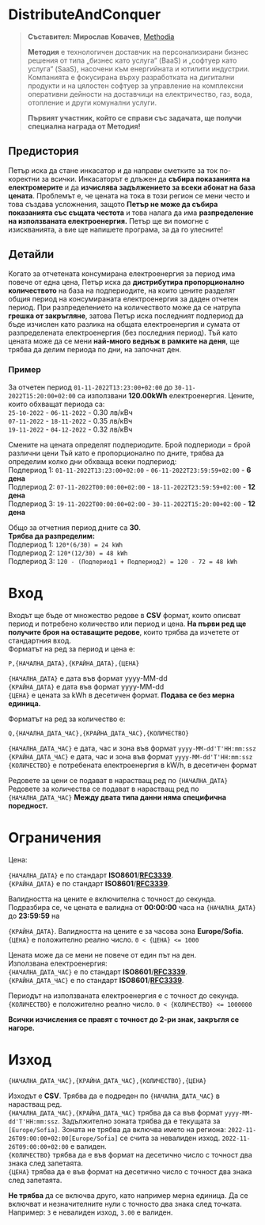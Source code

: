 # DistributeAndConquer

> **Съставител: Мирослав Ковачев**, [Methodia](https://methodia.com)
>
>**Методия** е технологичен доставчик на персонализирани бизнес решения от типа „бизнес като услуга“ (BaaS) и „софтуер като услуга“ (SaaS), насочени към енергийната и ютилити индустрии. Компанията е фокусирана върху разработката на дигитални продукти и на цялостен софтуер за управление на комплексни оперативни дейности на доставчици на електричество, газ, вода, отопление и други комунални услуги.
>
>**Първият участник, който се справи със задачата, ще получи специална награда от Методия!**

## Предистория
Петър иска да стане инкасатор и да направи сметките за ток по-коректни за всички.
Инкасаторът е длъжен да **събира показанията на електромерите** и да **изчислява задължението за всеки абонат на база цената**. Проблемът е, че цената на тока в този регион се мени често и това създава усложнения, защото **Петър не може да събира показанията със същата честота** и това налага да има **разпределение на използваната електроенергия.** Петър ще ви помогне с изискванията, а вие ще напишете програма, за да го улесните!

## Детайли
Когато за отчетената консумирана електроенергия за период има повече от една цена, Петър иска да **дистрибутира пропорционално количеството** на база на подпериодите, на които цените разделят общия период на консумираната електроенергия за даден отчетен период.
При разпределението на количеството може да се натрупа **грешка от закръгляне**, затова Петър иска последният подпериод да бъде изчислен като разлика на общата електроенергия и сумата от разпределената електроенергия (без последния период).
Тъй като цената може да се мени **най-много веднъж в рамките на деня**, ще трябва да делим периода по дни, на започнат ден.

### Пример
За отчетен период `01-11-2022Т13:23:00+02:00` до `30-11-2022T15:20:00+02:00` са използвани **120.00kWh** електроенергия.
Цените, които обхващат периода са:  
`25-10-2022` - `06-11-2022` - 0.30 лв/кВч  
`07-11-2022` - `18-11-2022` - 0.35 лв/кВч  
`19-11-2022` - `04-12-2022` - 0.32 лв/кВч

Смените на цената определят подпериодите. Брой подпериоди = брой различни цени
Тъй като е пропорционално по дните, трябва да определим колко дни обхваща всеки подпериод:  
Подпериод 1: `01-11-2022Т13:23:00+02:00` - `06-11-2022Т23:59:59+02:00` - **6 дена**  
Подпериод 2: `07-11-2022Т00:00:00+02:00` - `18-11-2022Т23:59:59+02:00` - **12 дена**  
Подпериод 3: `19-11-2022Т00:00:00+02:00` - `30-11-2022T15:20:00+02:00` - **12 дена**

Общо за отчетния период дните са **30**.  
**Трябва да разпределим:**  
Подпериод 1: `120*(6/30) = 24 kWh`  
Подпериод 2: `120*(12/30) = 48 kWh`  
Подпериод 3: `120 - (Подпериод1 + Подпериод2) = 120 - 72 = 48 kWh`  

# Вход
Входът ще бъде от множество редове в **CSV** формат, които описват период и потребено количество или период и цена.
**На първи ред ще получите броя на оставащите редове**, които трябва да изчетете от стандартния вход.  
Форматът на ред за период и цена е:
```text_pseudo
P,{НАЧАЛНА_ДАТА},{КРАЙНА_ДАТА},{ЦЕНА}
```
`{НАЧАЛНА_ДАТА}` e дата във формат yyyy-MM-dd  
`{КРАЙНА_ДАТА}` e дата във формат yyyy-MM-dd  
`{ЦЕНА}` е цената за kWh в десетичен формат. **Подава се без мерна единица.**

Форматът на ред за количество е:
``` text_pseudo
Q,{НАЧАЛНА_ДАТА_ЧАС},{КРАЙНА_ДАТА_ЧАС},{КОЛИЧЕСТВО}
```
`{НАЧАЛНА_ДАТА_ЧАС}` е дата, час и зона във формат `yyyy-MM-dd'T'HH:mm:ssz`  
`{КРАЙНА_ДАТА_ЧАС}` e дата, час и зона във формат `yyyy-MM-dd'T'HH:mm:ssz`  
`{КОЛИЧЕСТВО}` e потребената електроенергия в kW/h, в десетичен формат

Редовете за цени се подават в нарастващ ред по `{НАЧАЛНА_ДАТА}`
Редовете за количества се подават в нарастващ ред по `{НАЧАЛНА_ДАТА_ЧАС}`
**Между двата типа данни няма специфична поредност.**

# Ограничения
Цена:

`{НАЧАЛНА_ДАТА}` е по стандарт **ISO8601**/[**RFC3339**](https://www.rfc-editor.org/rfc/rfc3339#ref-ISO8601).  
`{КРАЙНА_ДАТА}` е по стандарт **ISO8601**/[**RFC3339**](https://www.rfc-editor.org/rfc/rfc3339#ref-ISO8601).

Валидността на цените е включителна с точност до секунда. Подразбира се, че цената е валидна от **00:00:00** часа на `{НАЧАЛНА_ДАТА}` до **23:59:59** на

`{КРАЙНА_ДАТА}`. Валидността на цените е за часова зона **Europe/Sofia**.  
`{ЦЕНА}` e положително реално число. `0 < {ЦЕНА} <= 1000`

Цената може да се мени не повече от един път на ден.  
Използвана електроенергия:  
`{НАЧАЛНА_ДАТА_ЧАС}` е по стандарт **ISO8601**/[**RFC3339**](https://www.rfc-editor.org/rfc/rfc3339#ref-ISO8601).   
`{КРАЙНА_ДАТА_ЧАС}` е по стандарт **ISO8601**/[**RFC3339**](https://www.rfc-editor.org/rfc/rfc3339#ref-ISO8601).

Периодът на използваната електроенергия е с точност до секунда.  
`{КОЛИЧЕСТВО}` e положително реално число. `0 < {КОЛИЧЕСТВО} <= 1000000`

**Всички изчисления се правят с точност до 2-ри знак, закръгля се нагоре.**

# Изход
``` text_pseudo
{НАЧАЛНА_ДАТА_ЧАС},{КРАЙНА_ДАТА_ЧАС},{КОЛИЧЕСТВО},{ЦЕНА}
```
Изходът е **CSV**. Трябва да е подреден по `{НАЧАЛНА_ДАТА_ЧАС}` в нарастващ ред.  
`{НАЧАЛНА_ДАТА_ЧАС},{КРАЙНА_ДАТА_ЧАС}` трябва да са във формат `yyyy-MM-dd'T'HH:mm:ssz`. Задължително зоната трябва да е текущата за `[Europe/Sofia]`. Зоната не трябва да включва името на региона: `2022-11-26T09:00:00+02:00[Europe/Sofia]` се счита за невалиден изход. `2022-11-26T09:00:00+02:00` е валиден.  
`{КОЛИЧЕСТВО}` трябва да е във формат на десетично число с точност два знака след запетаята.  
`{ЦЕНА}` трябва да е във формат на десетично число с точност два знака след запетаята.

**Не трябва** да се включва друго, като например мерна единица.
Да се включват и незначителните нули с точносто два знака след точката. Например:
`3` е невалиден изход, `3.00` e валиден.
